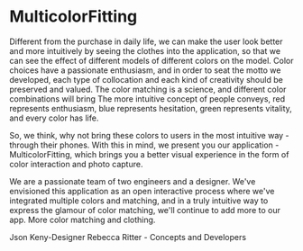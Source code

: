 # MulticolorFitting
Different from the purchase in daily life, we can make the user look better and more intuitively by seeing the clothes into the application, so that we can see the effect of different models of different colors on the model. Color choices have a passionate enthusiasm, and in order to seat the motto we developed, each type of collocation and each kind of creativity should be preserved and valued. The color matching is a science, and different color combinations will bring The more intuitive concept of people conveys, red represents enthusiasm, blue represents hesitation, green represents vitality, and every color has life.

So, we think, why not bring these colors to users in the most intuitive way - through their phones. With this in mind, we present you our application - MulticolorFitting, which brings you a better visual experience in the form of color interaction and photo capture.

We are a passionate team of two engineers and a designer. We've envisioned this application as an open interactive process where we've integrated multiple colors and matching, and in a truly intuitive way to express the glamour of color matching, we'll continue to add more to our app. More color matching and clothing.

Json Keny-Designer
Rebecca Ritter - Concepts and Developers
